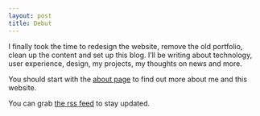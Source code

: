 ```yaml
---
layout: post
title: Debut
---
```


I finally took the time to redesign the website, remove the old portfolio, clean up the content and set up this blog. I’ll be writing about technology, user experience, design, my projects, my thoughts on news and more.

You should start with the [about page](/about) to find out more about me and this website.

You can grab [the rss feed](/feed) to stay updated.